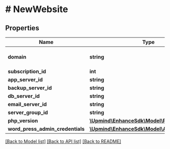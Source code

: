 # # NewWebsite

## Properties

Name | Type | Description | Notes
------------ | ------------- | ------------- | -------------
**domain** | **string** | The domain of the new website. |
**subscription_id** | **int** |  | [optional]
**app_server_id** | **string** |  | [optional]
**backup_server_id** | **string** |  | [optional]
**db_server_id** | **string** |  | [optional]
**email_server_id** | **string** |  | [optional]
**server_group_id** | **string** |  | [optional]
**php_version** | [**\Upmind\EnhanceSdk\Model\PhpVersion**](PhpVersion.md) |  | [optional]
**word_press_admin_credentials** | [**\Upmind\EnhanceSdk\Model\AdminCredentials**](AdminCredentials.md) |  | [optional]

[[Back to Model list]](../../README.md#models) [[Back to API list]](../../README.md#endpoints) [[Back to README]](../../README.md)
